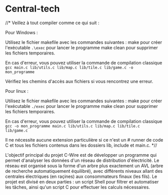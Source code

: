 # Central-tech
//*
Veillez à tout compiler comme ce qui suit :

Pour Windows :

Utilisez le fichier makefile avec les commandes suivantes : make pour créer l'exécutable `.\exec` pour lancer le programme make clean pour supprimer les fichiers temporaires.

En cas d'erreur, vous pouvez utiliser la commande de compilation classique `gcc main.c lib/utils.c lib/map.c lib/tile.c lib/game.c -o mon_programme`

Vérifiez les chemins d'accès aux fichiers si vous rencontrez une erreur.

Pour linux :

Utilisez le fichier makefile avec les commandes suivantes : make pour créer l'exécutable `./exec` pour lancer le programme make clean pour supprimer les fichiers temporaires.

En cas d'erreur, vous pouvez utiliser la commande de compilation classique `gcc -o mon_programme main.c lib/utils.c lib/map.c lib/tile.c lib/game.c`

Il ne nécessite aucune extension particulière si ce n'est un # runner de code C et tous les fichiers contenus dans les dossiers lib, include et main.c.
*//

L'objectif principal du projet C-Wire est de développer un programme qui permet d'analyser les données d'un réseau de distribution d'électricité. Le réseau est organisé sous la forme d'un arbre plus exactement un AVL (arbre de recherche automatiquement équilibré), avec différents niveaux allant des centrales électriques (en raçines) aux consommateurs finaux (les fils).
Le projet est divisé en deux parties : un script Shell pour filtrer et automatiser les tâches, ainsi qu'un script C pour effectuer les calculs nécessaires.

